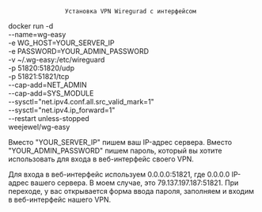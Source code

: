                     Установка VPN Wiregurad с интерфейсом​

docker run -d \
  --name=wg-easy \
  -e WG_HOST=YOUR_SERVER_IP \
  -e PASSWORD=YOUR_ADMIN_PASSWORD \
  -v ~/.wg-easy:/etc/wireguard \
  -p 51820:51820/udp \
  -p 51821:51821/tcp \
  --cap-add=NET_ADMIN \
  --cap-add=SYS_MODULE \
  --sysctl="net.ipv4.conf.all.src_valid_mark=1" \
  --sysctl="net.ipv4.ip_forward=1" \
  --restart unless-stopped \
  weejewel/wg-easy

Вместо "YOUR_SERVER_IP" пишем ваш IP-адрес сервера.
Вместо "YOUR_ADMIN_PASSWORD" пишем пароль, который вы хотите использовать для входа в веб-интерфейс своего VPN.

Для входа в веб-интерфейс используем 0.0.0.0:51821, где 0.0.0.0 IP-адрес вашего сервера. В моем случае, это 79.137.197.187:51821. При переходе, у вас открывается форма ввода пароля, заполняем и входим в веб-интерфейс нашего VPN.
